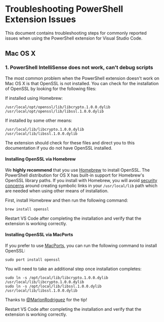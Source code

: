 # Troubleshooting PowerShell Extension Issues

This document contains troubleshooting steps for commonly reported issues when using the
PowerShell extension for Visual Studio Code.

## Mac OS X

### 1. PowerShell IntelliSense does not work, can't debug scripts

The most common problem when the PowerShell extension doesn't work on Mac OS X is that
OpenSSL is not installed.  You can check for the installation of OpenSSL by looking for
the following files:

If installed using Homebrew:

```
/usr/local/opt/openssl/lib/libcrypto.1.0.0.dylib
/usr/local/opt/openssl/lib/libssl.1.0.0.dylib
```

If installed by some other means:

```
/usr/local/lib/libcrypto.1.0.0.dylib
/usr/local/lib/libssl.1.0.0.dylib
```

The extension should check for these files and direct you to this documentation if you
do not have OpenSSL installed.

#### Installing OpenSSL via Homebrew

We **highly recommend** that you use [Homebrew](http://brew.sh) to install OpenSSL.  The PowerShell distribution for OS X
has built-in support for Homebrew's OpenSSL library paths.  If you install with Homebrew, you will avoid
[security concerns](https://github.com/PowerShell/PowerShell/blob/master/docs/installation/linux.md#openssl)
around creating symbolic links in your `/usr/local/lib` path which are needed when using other means of installation.

First, install Homebrew and then run the following command:

```
brew install openssl
```

Restart VS Code after completing the installation and verify that the extension is working correctly.

#### Installing OpenSSL via MacPorts

If you prefer to use [MacPorts](https://www.macports.org/), you can run the following command to install OpenSSL:

```
sudo port install openssl
```

You will need to take an additional step once installation completes:

```
sudo ln -s /opt/local/lib/libcrypto.1.0.0.dylib /usr/local/lib/libcrypto.1.0.0.dylib
sudo ln -s /opt/local/lib/libssl.1.0.0.dylib /usr/local/lib/libssl.1.0.0.dylib
```

Thanks to [@MarlonRodriguez](https://github.com/MarlonRodriguez) for the tip!

Restart VS Code after completing the installation and verify that the extension is working correctly.
